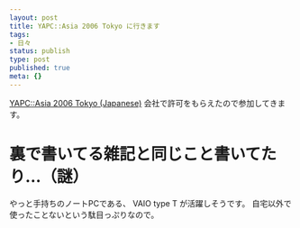 ```yaml
---
layout: post
title: YAPC::Asia 2006 Tokyo に行きます
tags:
- 日々
status: publish
type: post
published: true
meta: {}
---
```

<a href="http://tokyo.yapcasia.org/blog/ja/" title="YAPC::Asia 2006 Tokyo (Japanese)">YAPC::Asia 2006 Tokyo (Japanese)</a>
会社で許可をもらえたので参加してきます。

# 裏で書いてる雑記と同じこと書いてたり…（謎）

やっと手持ちのノートPCである、 VAIO type T が活躍しそうです。
自宅以外で使ったことないという駄目っぷりなので。
